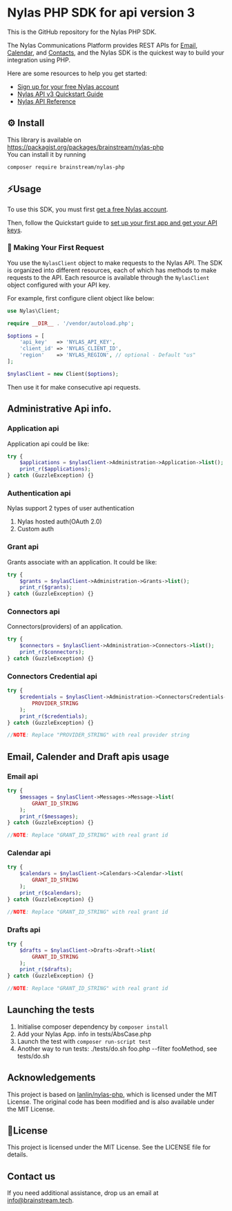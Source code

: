 # Nylas PHP SDK for api version 3

This is the GitHub repository for the Nylas PHP SDK.

The Nylas Communications Platform provides REST APIs for [Email](https://developer.nylas.com/docs/v3/email/), [Calendar](https://developer.nylas.com/docs/v3/calendar/), and [Contacts](https://developer.nylas.com/docs/v3/contacts/), and the Nylas SDK is the quickest way to build your integration using PHP.

Here are some resources to help you get started:

- [Sign up for your free Nylas account](https://dashboard-v3.nylas.com/register)
- [Nylas API v3 Quickstart Guide](https://developer.nylas.com/docs/v3/getting-started/quickstart/)
- [Nylas API Reference](https://developer.nylas.com/docs/v3/api-references/)

## ⚙️ Install
This library is available on https://packagist.org/packages/brainstream/nylas-php</br>
You can install it by running

```shell
composer require brainstream/nylas-php
```

## ⚡️Usage

To use this SDK, you must first [get a free Nylas account](https://dashboard-v3.nylas.com/register).

Then, follow the Quickstart guide to [set up your first app and get your API keys](https://developer.nylas.com/docs/v3/getting-started/quickstart/).

### 🚀 Making Your First Request

You use the `NylasClient` object to make requests to the Nylas API. The SDK is organized into different resources, each of which has methods to make requests to the API. Each resource is available through the `NylasClient` object configured with your API key.

For example, first configure client object like below:

```php
use Nylas\Client;

require __DIR__ . '/vendor/autoload.php';

$options = [
    'api_key'   => 'NYLAS_API_KEY',
    'client_id' => 'NYLAS_CLIENT_ID',
    'region'    => 'NYLAS_REGION', // optional - Default "us"
];

$nylasClient = new Client($options);
```
Then use it for make consecutive api requests.

## Administrative Api info.

### Application api
Application api could be like:

```php
try {
    $applications = $nylasClient->Administration->Application->list();
    print_r($applications);
} catch (GuzzleException) {}
```

### Authentication api
Nylas support 2 types of user authentication
1. Nylas hosted auth(OAuth 2.0)
2. Custom auth


### Grant api
Grants associate with an application.
It could be like:

```php
try {
    $grants = $nylasClient->Administration->Grants->list();
    print_r($grants);
} catch (GuzzleException) {}
```

### Connectors api
Connectors(providers) of an application.

```php
try {
    $connectors = $nylasClient->Administration->Connectors->list();
    print_r($connectors);
} catch (GuzzleException) {}
```

### Connectors Credential api
```php
try {
    $credentials = $nylasClient->Administration->ConnectorsCredentials->list(
        PROVIDER_STRING
    );
    print_r($credentials);
} catch (GuzzleException) {}

//NOTE: Replace "PROVIDER_STRING" with real provider string
```

## Email, Calender and Draft apis usage

### Email api
```php
try {
    $messages = $nylasClient->Messages->Message->list(
        GRANT_ID_STRING
    );
    print_r($messages);
} catch (GuzzleException) {}

//NOTE: Replace "GRANT_ID_STRING" with real grant id
```

### Calendar api
```php
try {
    $calendars = $nylasClient->Calendars->Calendar->list(
        GRANT_ID_STRING
    );
    print_r($calendars);
} catch (GuzzleException) {}

//NOTE: Replace "GRANT_ID_STRING" with real grant id
```

### Drafts api
```php
try {
    $drafts = $nylasClient->Drafts->Draft->list(
        GRANT_ID_STRING
    );
    print_r($drafts);
} catch (GuzzleException) {}

//NOTE: Replace "GRANT_ID_STRING" with real grant id
```

## Launching the tests

1. Initialise composer dependency by  `composer install`
2. Add your Nylas App. info in tests/AbsCase.php
3. Launch the test with `composer run-script test`
4. Another way to run tests: ./tests/do.sh foo.php --filter fooMethod, see tests/do.sh

## Acknowledgements

This project is based on [lanlin/nylas-php](https://github.com/lanlin/nylas-php), which is licensed under the MIT License.
The original code has been modified and is also available under the MIT License.

## 📝License

This project is licensed under the MIT License. See the LICENSE file for details.

## Contact us

If you need additional assistance, drop us an email at [info@brainstream.tech](mailto:info@brainstream.tech).
